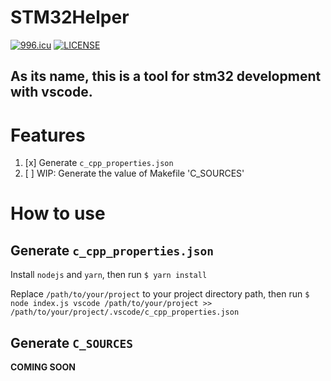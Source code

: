 # STM32Helper
[![996.icu](https://img.shields.io/badge/link-996.icu-red.svg)](https://996.icu)
[![LICENSE](https://img.shields.io/badge/license-Anti%20996-blue.svg)](https://github.com/996icu/996.ICU/blob/master/LICENSE)

As its name, this is a tool for stm32 development with vscode.
---

# Features

1. [x] Generate `c_cpp_properties.json`
2. [ ] WIP: Generate the value of Makefile 'C_SOURCES'

# How to use

## Generate `c_cpp_properties.json`

Install `nodejs` and `yarn`, then run
`$ yarn install`

Replace `/path/to/your/project` to your project directory path, then run
`$ node index.js vscode /path/to/your/project >> /path/to/your/project/.vscode/c_cpp_properties.json`

## Generate `C_SOURCES`

**COMING SOON**
